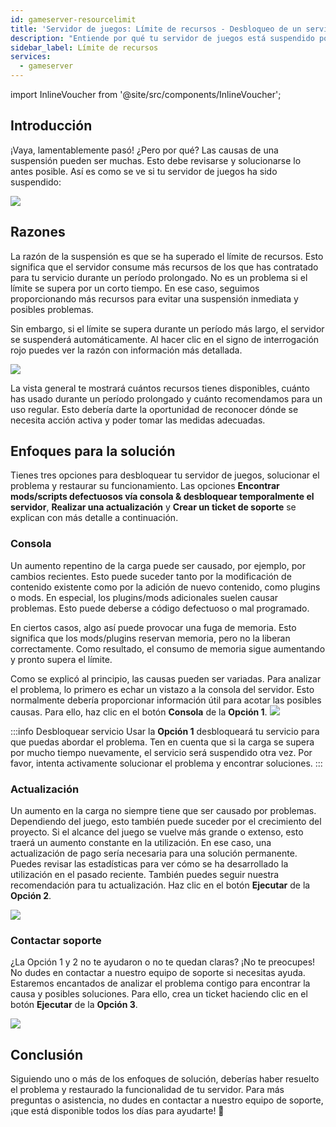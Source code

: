 ```yaml
---
id: gameserver-resourcelimit
title: 'Servidor de juegos: Límite de recursos - Desbloqueo de un servidor de juegos'
description: "Entiende por qué tu servidor de juegos está suspendido por límites de recursos y explora soluciones para restaurar su funcionamiento → Aprende más ahora"
sidebar_label: Límite de recursos
services:
  - gameserver
---
```


import InlineVoucher from '@site/src/components/InlineVoucher';





## Introducción

¡Vaya, lamentablemente pasó! ¿Pero por qué? Las causas de una suspensión pueden ser muchas. Esto debe revisarse y solucionarse lo antes posible. Así es como se ve si tu servidor de juegos ha sido suspendido:

 ![](https://screensaver01.zap-hosting.com/index.php/s/eSRe2WDkLPnTZxE/preview)
 
 <InlineVoucher />

## Razones
La razón de la suspensión es que se ha superado el límite de recursos. Esto significa que el servidor consume más recursos de los que has contratado para tu servicio durante un período prolongado. No es un problema si el límite se supera por un corto tiempo. En ese caso, seguimos proporcionando más recursos para evitar una suspensión inmediata y posibles problemas.

Sin embargo, si el límite se supera durante un período más largo, el servidor se suspenderá automáticamente. Al hacer clic en el signo de interrogación rojo puedes ver la razón con información más detallada.

![](https://screensaver01.zap-hosting.com/index.php/s/bzmyP2LKcbn6yGS/preview)

La vista general te mostrará cuántos recursos tienes disponibles, cuánto has usado durante un período prolongado y cuánto recomendamos para un uso regular. Esto debería darte la oportunidad de reconocer dónde se necesita acción activa y poder tomar las medidas adecuadas.

## Enfoques para la solución

Tienes tres opciones para desbloquear tu servidor de juegos, solucionar el problema y restaurar su funcionamiento. Las opciones **Encontrar mods/scripts defectuosos vía consola & desbloquear temporalmente el servidor**, **Realizar una actualización** y **Crear un ticket de soporte** se explican con más detalle a continuación.



### Consola
Un aumento repentino de la carga puede ser causado, por ejemplo, por cambios recientes. Esto puede suceder tanto por la modificación de contenido existente como por la adición de nuevo contenido, como plugins o mods. En especial, los plugins/mods adicionales suelen causar problemas. Esto puede deberse a código defectuoso o mal programado.

En ciertos casos, algo así puede provocar una fuga de memoria. Esto significa que los mods/plugins reservan memoria, pero no la liberan correctamente. Como resultado, el consumo de memoria sigue aumentando y pronto supera el límite.

Como se explicó al principio, las causas pueden ser variadas. Para analizar el problema, lo primero es echar un vistazo a la consola del servidor. Esto normalmente debería proporcionar información útil para acotar las posibles causas. Para ello, haz clic en el botón **Consola** de la **Opción 1**. ![](https://screensaver01.zap-hosting.com/index.php/s/g9N5D7aqTPwX2R7/preview)

:::info Desbloquear servicio 
Usar la **Opción 1** desbloqueará tu servicio para que puedas abordar el problema. Ten en cuenta que si la carga se supera por mucho tiempo nuevamente, el servicio será suspendido otra vez. Por favor, intenta activamente solucionar el problema y encontrar soluciones. 
:::



### Actualización

Un aumento en la carga no siempre tiene que ser causado por problemas. Dependiendo del juego, esto también puede suceder por el crecimiento del proyecto. Si el alcance del juego se vuelve más grande o extenso, esto traerá un aumento constante en la utilización. En ese caso, una actualización de pago sería necesaria para una solución permanente. Puedes revisar las estadísticas para ver cómo se ha desarrollado la utilización en el pasado reciente. También puedes seguir nuestra recomendación para tu actualización. Haz clic en el botón **Ejecutar** de la **Opción 2**.

![](https://screensaver01.zap-hosting.com/index.php/s/JBAa2mFfyW5p9kC/preview)

### Contactar soporte

¿La Opción 1 y 2 no te ayudaron o no te quedan claras? ¡No te preocupes! No dudes en contactar a nuestro equipo de soporte si necesitas ayuda. Estaremos encantados de analizar el problema contigo para encontrar la causa y posibles soluciones. Para ello, crea un ticket haciendo clic en el botón **Ejecutar** de la **Opción 3**.


![](https://screensaver01.zap-hosting.com/index.php/s/HPb5aT5xQgwkbcm/preview)



## Conclusión

Siguiendo uno o más de los enfoques de solución, deberías haber resuelto el problema y restaurado la funcionalidad de tu servidor. Para más preguntas o asistencia, no dudes en contactar a nuestro equipo de soporte, ¡que está disponible todos los días para ayudarte! 🙂

<InlineVoucher />